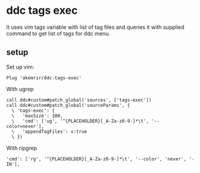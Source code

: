 # ddc tags exec

It uses vim tags variable with list of tag files and queries it with supplied command to get list of tags for ddc menu.

## setup

Set up vim:

```
Plug 'akemrir/ddc-tags-exec'
```

With ugrep

```
call ddc#custom#patch_global('sources', ['tags-exec'])
call ddc#custom#patch_global('sourceParams', {
  \ 'tags-exec': {
  \   'maxSize': 100,
  \   'cmd': ['ug', '^{PLACEHOLDER}[_A-Za-z0-9-]*\t', '--color=never'],
  \   'appendTagFiles': v:true
  \ })
```

With ripgrep

```
'cmd': ['rg', '^{PLACEHOLDER}[_A-Za-z0-9-]*\t', '--color', 'never', '-IN'],
```
